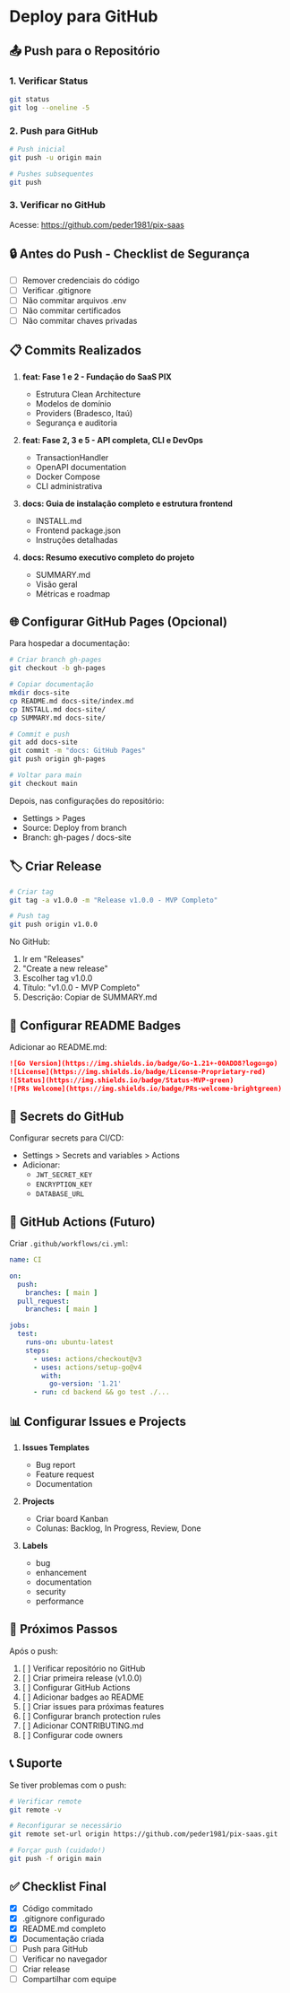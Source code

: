 # Deploy para GitHub

## 📤 Push para o Repositório

### 1. Verificar Status

```bash
git status
git log --oneline -5
```

### 2. Push para GitHub

```bash
# Push inicial
git push -u origin main

# Pushes subsequentes
git push
```

### 3. Verificar no GitHub

Acesse: https://github.com/peder1981/pix-saas

## 🔒 Antes do Push - Checklist de Segurança

- [ ] Remover credenciais do código
- [ ] Verificar .gitignore
- [ ] Não commitar arquivos .env
- [ ] Não commitar certificados
- [ ] Não commitar chaves privadas

## 📋 Commits Realizados

1. **feat: Fase 1 e 2 - Fundação do SaaS PIX**
   - Estrutura Clean Architecture
   - Modelos de domínio
   - Providers (Bradesco, Itaú)
   - Segurança e auditoria

2. **feat: Fase 2, 3 e 5 - API completa, CLI e DevOps**
   - TransactionHandler
   - OpenAPI documentation
   - Docker Compose
   - CLI administrativa

3. **docs: Guia de instalação completo e estrutura frontend**
   - INSTALL.md
   - Frontend package.json
   - Instruções detalhadas

4. **docs: Resumo executivo completo do projeto**
   - SUMMARY.md
   - Visão geral
   - Métricas e roadmap

## 🌐 Configurar GitHub Pages (Opcional)

Para hospedar a documentação:

```bash
# Criar branch gh-pages
git checkout -b gh-pages

# Copiar documentação
mkdir docs-site
cp README.md docs-site/index.md
cp INSTALL.md docs-site/
cp SUMMARY.md docs-site/

# Commit e push
git add docs-site
git commit -m "docs: GitHub Pages"
git push origin gh-pages

# Voltar para main
git checkout main
```

Depois, nas configurações do repositório:
- Settings > Pages
- Source: Deploy from branch
- Branch: gh-pages / docs-site

## 🏷️ Criar Release

```bash
# Criar tag
git tag -a v1.0.0 -m "Release v1.0.0 - MVP Completo"

# Push tag
git push origin v1.0.0
```

No GitHub:
1. Ir em "Releases"
2. "Create a new release"
3. Escolher tag v1.0.0
4. Título: "v1.0.0 - MVP Completo"
5. Descrição: Copiar de SUMMARY.md

## 📝 Configurar README Badges

Adicionar ao README.md:

```markdown
![Go Version](https://img.shields.io/badge/Go-1.21+-00ADD8?logo=go)
![License](https://img.shields.io/badge/License-Proprietary-red)
![Status](https://img.shields.io/badge/Status-MVP-green)
![PRs Welcome](https://img.shields.io/badge/PRs-welcome-brightgreen)
```

## 🔐 Secrets do GitHub

Configurar secrets para CI/CD:
- Settings > Secrets and variables > Actions
- Adicionar:
  - `JWT_SECRET_KEY`
  - `ENCRYPTION_KEY`
  - `DATABASE_URL`

## 🤖 GitHub Actions (Futuro)

Criar `.github/workflows/ci.yml`:

```yaml
name: CI

on:
  push:
    branches: [ main ]
  pull_request:
    branches: [ main ]

jobs:
  test:
    runs-on: ubuntu-latest
    steps:
      - uses: actions/checkout@v3
      - uses: actions/setup-go@v4
        with:
          go-version: '1.21'
      - run: cd backend && go test ./...
```

## 📊 Configurar Issues e Projects

1. **Issues Templates**
   - Bug report
   - Feature request
   - Documentation

2. **Projects**
   - Criar board Kanban
   - Colunas: Backlog, In Progress, Review, Done

3. **Labels**
   - bug
   - enhancement
   - documentation
   - security
   - performance

## 🎯 Próximos Passos

Após o push:

1. [ ] Verificar repositório no GitHub
2. [ ] Criar primeira release (v1.0.0)
3. [ ] Configurar GitHub Actions
4. [ ] Adicionar badges ao README
5. [ ] Criar issues para próximas features
6. [ ] Configurar branch protection rules
7. [ ] Adicionar CONTRIBUTING.md
8. [ ] Configurar code owners

## 📞 Suporte

Se tiver problemas com o push:

```bash
# Verificar remote
git remote -v

# Reconfigurar se necessário
git remote set-url origin https://github.com/peder1981/pix-saas.git

# Forçar push (cuidado!)
git push -f origin main
```

## ✅ Checklist Final

- [x] Código commitado
- [x] .gitignore configurado
- [x] README.md completo
- [x] Documentação criada
- [ ] Push para GitHub
- [ ] Verificar no navegador
- [ ] Criar release
- [ ] Compartilhar com equipe
